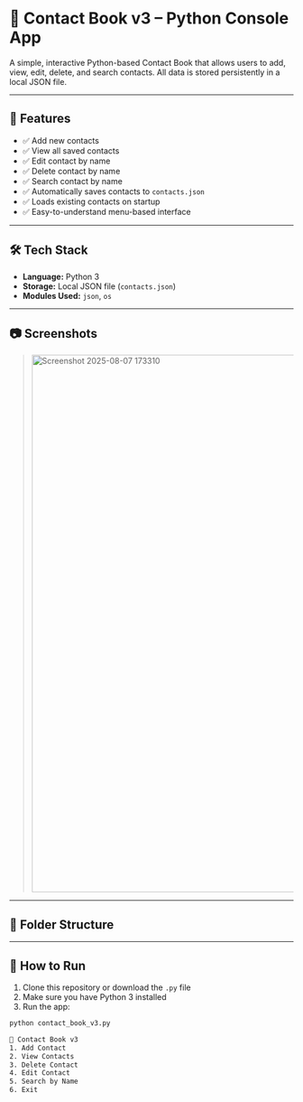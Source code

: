 # 📒 Contact Book v3 – Python Console App

A simple, interactive Python-based Contact Book that allows users to add, view, edit, delete, and search contacts. All data is stored persistently in a local JSON file.

---

## 🚀 Features

- ✅ Add new contacts
- ✅ View all saved contacts
- ✅ Edit contact by name
- ✅ Delete contact by name
- ✅ Search contact by name
- ✅ Automatically saves contacts to `contacts.json`
- ✅ Loads existing contacts on startup
- ✅ Easy-to-understand menu-based interface

---

## 🛠️ Tech Stack

- **Language:** Python 3
- **Storage:** Local JSON file (`contacts.json`)
- **Modules Used:** `json`, `os`

---

## 📷 Screenshots

> <img width="604" height="952" alt="Screenshot 2025-08-07 173310" src="https://github.com/user-attachments/assets/459eb0a1-4f9a-4a39-9e60-19ba988acebe" />


---

## 📁 Folder Structure




---

## 🧪 How to Run

1. Clone this repository or download the `.py` file
2. Make sure you have Python 3 installed
3. Run the app:

```bash
python contact_book_v3.py

📒 Contact Book v3
1. Add Contact
2. View Contacts
3. Delete Contact
4. Edit Contact
5. Search by Name
6. Exit



